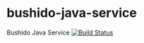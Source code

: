 # bushido-java-service
Bushido Java Service [![Build Status](https://travis-ci.org/bushidowallet/bushido-java-service.svg?branch=master)](https://travis-ci.org/bushidowallet/bushido-java-service)

